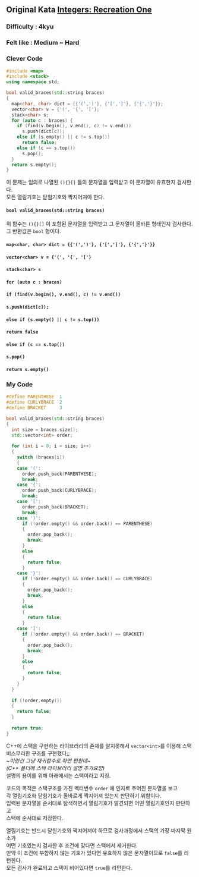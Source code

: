 ## Original Kata [Integers: Recreation One](https://www.codewars.com/kata/valid-braces/solutions/cpp)  

### Difficulty : 4kyu  
### Felt like : Medium ~ Hard  

### Clever Code  
``` C++
#include <map>
#include <stack>
using namespace std;

bool valid_braces(std::string braces) 
{
  map<char, char> dict = {{'(',')'}, {'[',']'}, {'{','}'}};
  vector<char> v = {'(', '{', '['};
  stack<char> s;
  for (auto c : braces) {
    if (find(v.begin(), v.end(), c) != v.end())
      s.push(dict[c]);
    else if (s.empty() || c != s.top())
      return false;
    else if (c == s.top())
      s.pop();
  }
  return s.empty();
}
```  

이 문제는 임의로 나열된 `(){}[]` 들의 문자열을 입력받고 이 문자열이 유효한지 검사한다.  
모든 열림기호는 닫힘기호와 짝지어져야 한다.  

#### `bool valid_braces(std::string braces)`  
위 함수는 `(){}[]` 이 포함된 문자열을 입력받고 그 문자열이 올바른 형태인지 검사한다.  
그 반환값은 `bool` 형이다.  

#### `map<char, char> dict = {{'(',')'}, {'[',']'}, {'{','}'}}`  

#### `vector<char> v = {'(', '{', '['}`

#### `stack<char> s`

#### `for (auto c : braces)`

#### `if (find(v.begin(), v.end(), c) != v.end())`

#### `s.push(dict[c]);`

#### `else if (s.empty() || c != s.top())`  

#### `return false`  

#### `else if (c == s.top())`  

#### `s.pop()`   

#### `return s.empty()`   

### My Code  
``` C++
#define PARENTHESE  1
#define CURLYBRACE  2
#define BRACKET     3

bool valid_braces(std::string braces) 
{
  int size = braces.size();
  std::vector<int> order;
  
  for (int i = 0; i < size; i++)
  {
    switch (braces[i])
    {
    case '(':
      order.push_back(PARENTHESE);
      break;
    case '{':
      order.push_back(CURLYBRACE);
      break;
    case '[':
      order.push_back(BRACKET);
      break;
    case ')':
      if (!order.empty() && order.back() == PARENTHESE)
      {
        order.pop_back();
        break;
      }
      else
      {
        return false;
      }
    case '}':
      if (!order.empty() && order.back() == CURLYBRACE)
      {
        order.pop_back();
        break;
      }
      else
      {
        return false;
      }
    case ']':
      if (!order.empty() && order.back() == BRACKET)
      {
        order.pop_back();
        break;
      }
      else
      {
        return false;
      }
    }
  }
  
  if (!order.empty())
  {
    return false;
  }
  
  return true;
}
```  

C++에 스택을 구현하는 라이브러리의 존재를 알지못해서 `vector<int>`를 이용해 스택 비스무리한 구조를 구현했다;;  
~*이런건 그냥 재귀함수로 하면 편한데*~  
*(C++ 폴더에 스택 라이브러리 설명 추가요망)*  
설명의 용이를 위해 아래에서는 스택이라고 지칭.  

코드의 목적은 스택구조를 가진 벡터변수 `order` 에 인자로 주어진 문자열을 보고  
각 열림기호화 닫힘기호가 올바르게 짝지어져 있는지 판단하기 위함이다.  
입력된 문자열을 순서대로 탐색하면서 열림기호가 발견되면 어떤 열림기호인지 판단하고  
스택에 순서대로 저장한다.  

열림기호는 반드시 닫힌기호와 짝지어져야 하므로 검사과정에서 스택의 가장 마지막 원소가  
어떤 기호였는지 검사한 후 조건에 맞다면 스택에서 제거한다.  
만약 이 조건에 부합하지 않는 기호가 있다면 유효하지 않은 문자열이므로 `false`를 리턴한다.  
모든 검사가 완료되고 스택이 비어있다면 `true`를 리턴한다.  